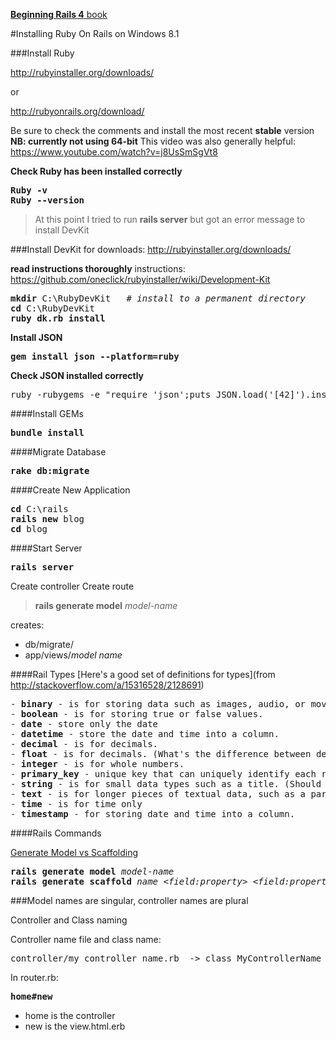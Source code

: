 [**Beginning Rails 4** book](https://books.google.co.uk/books?id=KdvTAAAAQBAJ&pg=PA52&lpg=PA52&dq=%22%3D%3E%22+operator+in+rails+4&source=bl&ots=UdU7f90zix&sig=aFHc2JnL8LGYbFTnSJITeAZJFkg&hl=en&sa=X&ved=0CEMQ6AEwBWoVChMI3Yrpka-iyAIVSJ0aCh0H0gAk#v=onepage&q=%22%3D%3E%22%20operator%20in%20rails%204&f=false)  

#Installing Ruby On Rails on Windows 8.1

###Install Ruby

http://rubyinstaller.org/downloads/  

or  

http://rubyonrails.org/download/  


Be sure to check the comments and install the most recent **stable** version
**NB: currently not using 64-bit**
This video was also generally helpful: https://www.youtube.com/watch?v=j8UsSmSgVt8

**Check Ruby has been installed correctly**
<pre>
<b>Ruby -v</b>
<b>Ruby --version</b>
</pre>

> At this point I tried to run **rails server** but got an error message to install DevKit


###Install DevKit
for downloads: http://rubyinstaller.org/downloads/

**read instructions thoroughly**
instructions: https://github.com/oneclick/rubyinstaller/wiki/Development-Kit
<pre>
<b>mkdir</b> C:\RubyDevKit   # <em>install to a permanent directory</em>
<b>cd</b> C:\RubyDevKit
<b>ruby dk.rb install</b>
</pre>

**Install JSON**

<pre>
<b>gem install json --platform=ruby</b>
</pre>
**Check JSON installed correctly**
<pre>
ruby -rubygems -e "require 'json';puts JSON.load('[42]').inspect"
</pre>

####Install GEMs
<pre>
<b>bundle install</b>
</pre>

####Migrate Database
<pre>
<b>rake db:migrate</b>
</pre>

####Create New Application
<pre>
<b>cd</b> C:\rails
<b>rails new</b> blog
<b>cd</b> blog
</pre>

####Start Server
<pre>
<b>rails server</b>
</pre>

Create controller
Create route

><b>rails generate model</b> <em>model-name</em>  

creates:
- db/migrate/
- app/views/<em>model name</em>


####Rail Types
[Here's a good set of definitions for types](from http://stackoverflow.com/a/15316528/2128691)
<pre>
- <b>binary</b> - is for storing data such as images, audio, or movies.
- <b>boolean</b> - is for storing true or false values.
- <b>date</b> - store only the date
- <b>datetime</b> - store the date and time into a column.
- <b>decimal</b> - is for decimals.
- <b>float</b> - is for decimals. (What's the difference between decimal and float?)
- <b>integer</b> - is for whole numbers.
- <b>primary_key</b> - unique key that can uniquely identify each row in a table
- <b>string</b> - is for small data types such as a title. (Should you choose string or text?)
- <b>text</b> - is for longer pieces of textual data, such as a paragraph of information.
- <b>time</b> - is for time only
- <b>timestamp</b> - for storing date and time into a column.
</pre>

####Rails Commands

[Generate Model vs Scaffolding](http://stackoverflow.com/questions/17734378/difference-between-scaffold-and-model-in-rails)
<pre>
<b>rails generate model</b> <em>model-name</em>
<b>rails generate scaffold</b> <em>name</b> &ltfield:property&gt &ltfield:property&gt</em>
</pre>

###Model names are singular, controller names are plural

Controller and Class naming

Controller name file and class name:  
<pre>
controller/my_controller_name.rb  -&gt class MyControllerName
</pre>

In router.rb:  
<pre>
<b>home#new</b>
</pre>
- home is the controller
- new is the view.html.erb
